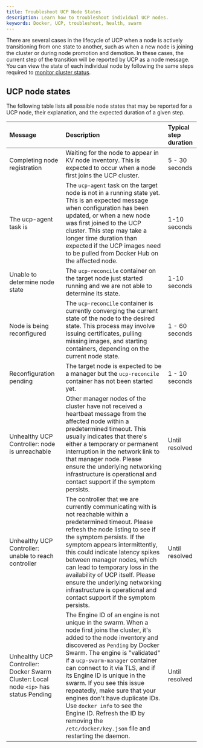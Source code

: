 ```yaml
---
title: Troubleshoot UCP Node States
description: Learn how to troubleshoot individual UCP nodes.
keywords: Docker, UCP, troubleshoot, health, swarm
---
```


There are several cases in the lifecycle of UCP when a node is actively
transitioning from one state to another, such as when a new node is joining the
cluster or during node promotion and demotion. In these cases, the current step
of the transition will be reported by UCP as a node message.  You can view the
state of each individual node by following the same steps required to [monitor
cluster status](index.md).


## UCP node states

The following table lists all possible node states that may be reported for a
UCP node, their explanation, and the expected duration of a given step.

| Message                                              | Description                                                                                                                                                                                                                                                                                                                                                                                                                                              | Typical step duration |
|:-----------------------------------------------------|:---------------------------------------------------------------------------------------------------------------------------------------------------------------------------------------------------------------------------------------------------------------------------------------------------------------------------------------------------------------------------------------------------------------------------------------------------------|:----------------------|
| Completing node registration                         | Waiting for the node to appear in KV node inventory. This is expected to occur when a node first joins the UCP cluster.                                                                                                                                                                                                                                                                                                                                  | 5 - 30 seconds        |
| The ucp-agent task is <state>                        | The `ucp-agent` task on the target node is not in a running state yet. This is an expected message when configuration has been updated, or when a new node was first joined to the UCP cluster. This step may take a longer time duration than expected if the UCP images need to be pulled from Docker Hub on the affected node.                                                                                                                        | 1-10 seconds          |
| Unable to determine node state                       | The `ucp-reconcile` container on the target node just started running and we are not able to determine its state.                                                                                                                                                                                                                                                                                                                                        | 1-10 seconds          |
| Node is being reconfigured                           | The `ucp-reconcile` container is currently converging the current state of the node to the desired state. This process may involve issuing certificates, pulling missing images, and starting containers, depending on the current node state.                                                                                                                                                                                                            | 1 - 60 seconds        |
| Reconfiguration pending                              | The target node is expected to be a manager but the `ucp-reconcile` container has not been started yet.                                                                                                                                                                                                                                                                                                                                                  | 1 - 10 seconds        |
| Unhealthy UCP Controller: node is unreachable        | Other manager nodes of the cluster have not received a heartbeat message from the affected node within a predetermined timeout. This usually indicates that there's either a temporary or permanent interruption in the network link to that manager node. Please ensure the underlying networking infrastructure is operational and contact support if the symptom persists.                                                                            | Until resolved        |
| Unhealthy UCP Controller: unable to reach controller | The controller that we are currently communicating with is not reachable within a predetermined timeout. Please refresh the node listing to see if the symptom persists. If the symptom appears intermittently, this could indicate latency spikes between manager nodes, which can lead to temporary loss in the availability of UCP itself. Please ensure the underlying networking infrastructure is operational and contact support if the symptom persists. | Until resolved        |
| Unhealthy UCP Controller: Docker Swarm Cluster: Local node `<ip>` has status Pending | The Engine ID of an engine is not unique in the swarm. When a node first joins the cluster, it's added to the node inventory and discovered as `Pending` by Docker Swarm. The engine is "validated" if a `ucp-swarm-manager` container can connect to it via TLS, and if its Engine ID is unique in the swarm. If you see this issue repeatedly, make sure that your engines don't have duplicate IDs. Use `docker info` to see the Engine ID. Refresh the ID by removing the `/etc/docker/key.json` file and restarting the daemon. | Until resolved        |
